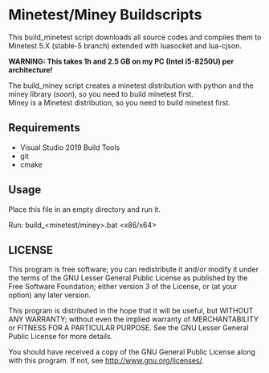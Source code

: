 # Minetest/Miney Buildscripts

This build_minetest script downloads all source codes and compiles them to Minetest 5.X (stable-5 branch) extended with luasocket and lua-cjson.

**WARNING: This takes 1h and 2.5 GB on my PC (Intel i5-8250U) per architecture!**

The build_miney script creates a minetest distribution with python and the miney library (*soon*), so you need to build minetest first.  
Miney is a Minetest distribution, so you need to build minetest first. 

## Requirements 

- Visual Studio 2019 Build Tools
- git
- cmake

## Usage

Place this file in an empty directory and run it.

Run: build_<minetest/miney>.bat <x86/x64>

## LICENSE

This program is free software; you can redistribute it and/or modify
it under the terms of the GNU Lesser General Public License as published by
the Free Software Foundation; either version 3 of the License, or
(at your option) any later version.

This program is distributed in the hope that it will be useful,
but WITHOUT ANY WARRANTY; without even the implied warranty of
MERCHANTABILITY or FITNESS FOR A PARTICULAR PURPOSE.  See the
GNU Lesser General Public License for more details.

You should have received a copy of the GNU General Public License
along with this program.  If not, see <http://www.gnu.org/licenses/>.
